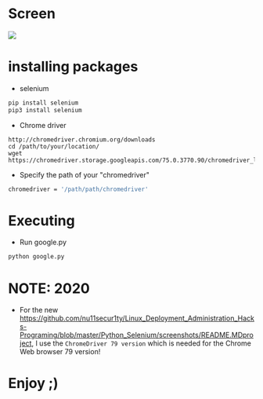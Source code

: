 # Screen
![](https://github.com/nu11secur1ty/Linux_Deployment_Administration_Hacks-Programing/blob/master/Python_Selenium/screenshots/google.png)

# installing packages

- selenium
```bash
pip install selenium
pip3 install selenium
```
- Chrome driver
```link
http://chromedriver.chromium.org/downloads
cd /path/to/your/location/ 
wget https://chromedriver.storage.googleapis.com/75.0.3770.90/chromedriver_linux64.zip
```
- Specify the path of your "chromedriver"
```bash
chromedriver = '/path/path/chromedriver'
```
# Executing
- Run google.py
```bash
python google.py
```
# NOTE: 2020
- For the new https://github.com/nu11secur1ty/Linux_Deployment_Administration_Hacks-Programing/blob/master/Python_Selenium/screenshots/README.MDproject, I use the `ChromeDriver 79 version` which is needed for the Chrome Web browser 79 version!

# Enjoy ;)
